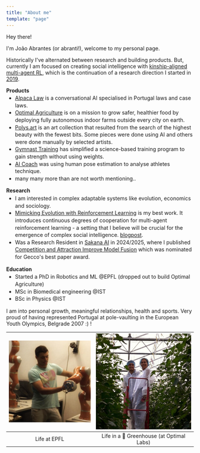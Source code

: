 ```yaml
---
title: "About me"
template: "page"
---
```


<style>ul{line-height: 1.4em;   margin-block-start:0.2em !important;   margin-block-end:0 !important;   list-style-type:disc;}ol{   margin-block-start:0.2em !important;}p { margin-block-end: 0em !important;}</style>

Hey there!

I'm João Abrantes (or abranti!), welcome to my personal page.

Historically I've alternated between research and building products. But, currently I am focused on creating social intelligence with [kinship-aligned multi-agent RL](https://x.com/joaoabrantis/status/1977771778618597438), which is the continuation of a research direction I started in [2019](https://abranti.com/mimicking-evolution-with-reinforcement-learning.html).

**Products**

- [Alpaca Law](https://alpacalaw.com) is a conversational AI specialised in Portugal laws and case laws.
- [Optimal Agriculture](https://optimal.ag) is on a mission to grow safer, healthier food by deploying fully autonomous indoor farms outside every city on earth.
- [Polys.art](https://www.youtube.com/watch?v=7lym9_bg67Q) is an art collection that resulted from the search of the highest beauty with the fewest bits. Some pieces were done using AI and others were done manually by selected artists.
- [Gymnast Training](https://gymnast.training) has simplified a science-based training program to gain strength without using weights.
- [AI Coach](https://www.youtube.com/watch?v=-6klNzmR-vk) was using human pose estimation to analyse athletes technique.
- many many more than are not worth mentioning..

**Research**

- I am interested in complex adaptable systems like evolution, economics and sociology.
- [Mimicking Evolution with Reinforcement Learning](https://arxiv.org/abs/2004.00048) is my best work. It introduces continuous degrees of cooperation for multi-agent reinforcement learning - a setting that I believe will be crucial for the emergence of complex social intelligence. [blogpost](https://abranti.com/mimicking-evolution-with-reinforcement-learning.html).
- Was a Research Resident in [Sakana AI](https://sakana.ai) in 2024/2025, where I published [Competition and Attraction Improve Model Fusion](https://arxiv.org/abs/2508.16204) which was nominated for Gecco's best paper award.

**Education**

- Started a PhD in Robotics and ML @EPFL (dropped out to build Optimal Agriculture)
- MSc in Biomedical engineering @IST
- BSc in Physics @IST

I am into personal growth, meaningful relationships, health and sports. Very proud of having represented Portugal at pole-vaulting in the European Youth Olympics, Belgrade 2007 :) !

| ![epfl](static/img/about/epfl.jpg) | ![greenhouse](static/img/about/greenhouse.jpg) |
| :--------------------------------: | :--------------------------------------------: |
|            Life at EPFL            |   Life in a 🍅 Greenhouse (at Optimal Labs)    |
